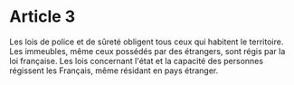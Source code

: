 # Article 3

Les lois de police et de sûreté obligent tous ceux qui habitent le territoire.   Les immeubles, même ceux possédés par des étrangers, sont régis par la loi française.   Les lois concernant l'état et la capacité des personnes régissent les Français, même résidant en pays étranger.